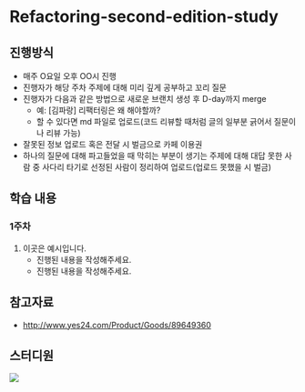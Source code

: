 # Refactoring-second-edition-study

## 진행방식

- 매주 O요일 오후 OO시 진행
- 진행자가 해당 주차 주제에 대해 미리 깊게 공부하고 꼬리 질문
- 진행자가 다음과 같은 방법으로 새로운 브랜치 생성 후 D-day까지 merge
  - 예: [김파랑] 리팩터링은 왜 해야할까?
  - 할 수 있다면 md 파일로 업로드(코드 리뷰할 때처럼 글의 일부분 긁어서 질문이나 리뷰 가능)
- 잘못된 정보 업로드 혹은 전달 시 벌금으로 카페 이용권
- 하나의 질문에 대해 파고들었을 때 막히는 부분이 생기는 주제에 대해 대답 못한 사람 중 사다리 타기로 선정된 사람이 정리하여 업로드(업로드 못했을 시 벌금)

## 학습 내용

### 1주차

 1. 이곳은 예시입니다.
    - 진행된 내용을 작성해주세요.
    - 진행된 내용을 작성해주세요.
   
## 참고자료
- http://www.yes24.com/Product/Goods/89649360

## 스터디원
<a href="https://github.com/jsjs4013/Refactoring-second-edition-study/graphs/contributors">
  <img src="https://contrib.rocks/image?repo=jsjs4013/Refactoring-second-edition-study" />
</a>
